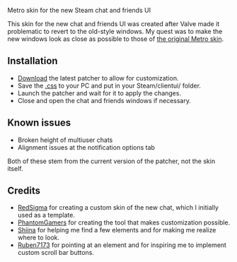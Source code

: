 Metro skin for the new Steam chat and friends UI

This skin for the new chat and friends UI was created after Valve made it problematic to revert to the old-style windows.
My quest was to make the new windows look as close as possible to those of [the original Metro skin](https://steamcommunity.com/groups/metroforsteam).

## Installation
* [Download](https://github.com/PhantomGamers/EnableNewSteamFriendsSkin/releases) the latest patcher to allow for customization.
* Save the [.css](https://raw.githubusercontent.com/RoseTheFlower/newsteamchat/master/friends.custom.css) to your PC and put in your Steam/clientui/ folder.
* Launch the patcher and wait for it to apply the changes.
* Close and open the chat and friends windows if necessary.

## Known issues
* Broken height of multiuser chats
* Alignment issues at the notification options tab

Both of these stem from the current version of the patcher, not the skin itself.

## Credits
* [RedSigma](https://github.com/redsigma) for creating a custom skin of the new chat, which I initially used as a template.
* [PhantomGamers](https://github.com/PhantomGamers) for creating the tool that makes customization possible.
* [Shiina](https://github.com/AikoMidori) for helping me find a few elements and for making me realize where to look.
* [Ruben7173](https://github.com/Ruben7173/) for pointing at an element and for inspiring me to implement custom scroll bar buttons.
